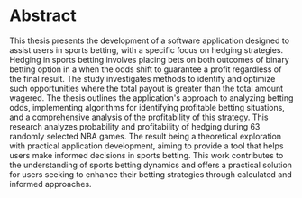# Abstract

This thesis presents the development of a software application designed to assist users in sports betting, with a specific focus on hedging strategies. Hedging in sports betting involves placing bets on both outcomes of binary betting option in a when the odds shift to guarantee a profit regardless of the final result. The study investigates methods to identify and optimize such opportunities where the total payout is greater than the total amount wagered. The thesis outlines the application's approach to analyzing betting odds, implementing algorithms for identifying profitable betting situations, and a comprehensive analysis of the profitability of this strategy. This research analyzes probability and profitability of hedging during 63 randomly selected NBA games. The result being a theoretical exploration with practical application development, aiming to provide a tool that helps users make informed decisions in sports betting. This work contributes to the understanding of sports betting dynamics and offers a practical solution for users seeking to enhance their betting strategies through calculated and informed approaches.